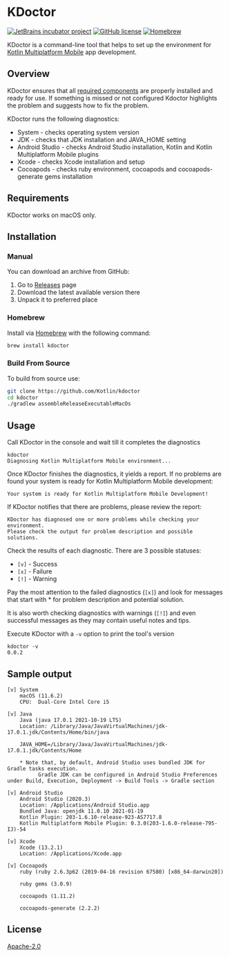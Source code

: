 # KDoctor
[![JetBrains incubator project](https://jb.gg/badges/incubator.svg)](https://confluence.jetbrains.com/display/ALL/JetBrains+on+GitHub)
[![GitHub license](https://img.shields.io/badge/license-Apache%20License%202.0-blue.svg?style=flat)](https://www.apache.org/licenses/LICENSE-2.0)
[![Homebrew](https://badgen.net/homebrew/v/kdoctor)](https://formulae.brew.sh/formula/kdoctor)

KDoctor is a command-line tool that helps to set up the environment for [Kotlin Multiplatform Mobile](https://kotlinlang.org/lp/mobile/) app development.

## Overview
KDoctor ensures that all [required components](https://kotlinlang.org/docs/kmm-setup.html) are properly installed and ready for use.
If something is missed or not configured Kdoctor highlights the problem and suggests how to fix the problem. 

KDoctor runs the following diagnostics:
* System - checks operating system version
* JDK - checks that JDK installation and JAVA_HOME setting
* Android Studio - checks Android Studio installation, Kotlin and Kotlin Multiplatform Mobile plugins 
* Xcode - checks Xcode installation and setup
* Cocoapods - checks ruby environment, cocoapods and cocoapods-generate gems installation

## Requirements

KDoctor works on macOS only.

## Installation

### Manual

You can download an archive from GitHub:
1. Go to [Releases](https://github.com/Kotlin/kdoctor/releases) page
2. Download the latest available version there
3. Unpack it to preferred place

### Homebrew

Install via [Homebrew](https://brew.sh/) with the following command:
```bash
brew install kdoctor
```

### Build From Source

To build from source use:
```bash
git clone https://github.com/Kotlin/kdoctor
cd kdoctor
./gradlew assembleReleaseExecutableMacOs
```

## Usage

Call KDoctor in the console and wait till it completes the diagnostics 

```
kdoctor
Diagnosing Kotlin Multiplatform Mobile environment...
```

Once KDoctor finishes the diagnostics, it yields a report.  If no problems are found your system is ready for Kotlin Multiplatform Mobile development:

```
Your system is ready for Kotlin Multiplatform Mobile Development!
```

If KDoctor notifies that there are problems, please review the report:

```
KDoctor has diagnosed one or more problems while checking your environment.
Please check the output for problem description and possible solutions.
```

Check the results of each diagnostic. There are 3 possible statuses:
* `[v]` - Success
* `[x]` - Failure
* `[!]` - Warning

Pay the most attention to the failed diagnostics (`[x]`) and look for messages that start with * for problem description and potential solution. 

It is also worth checking diagnostics with warnings (`[!]`) and even successful messages as they may contain useful notes and tips.

Execute KDoctor with a `-v` option to print the tool's version

```
kdoctor -v
0.0.2
```

## Sample output

```
[v] System                                           
    macOS (11.6.2)
    CPU:  Dual-Core Intel Core i5
    
[v] Java
    Java (java 17.0.1 2021-10-19 LTS)
    Location: /Library/Java/JavaVirtualMachines/jdk-17.0.1.jdk/Contents/Home/bin/java
    
    JAVA_HOME=/Library/Java/JavaVirtualMachines/jdk-17.0.1.jdk/Contents/Home
    
    * Note that, by default, Android Studio uses bundled JDK for Gradle tasks execution.
          Gradle JDK can be configured in Android Studio Preferences under Build, Execution, Deployment -> Build Tools -> Gradle section
    
[v] Android Studio
    Android Studio (2020.3)
    Location: /Applications/Android Studio.app
    Bundled Java: openjdk 11.0.10 2021-01-19
    Kotlin Plugin: 203-1.6.10-release-923-AS7717.8
    Kotlin Multiplatform Mobile Plugin: 0.3.0(203-1.6.0-release-795-IJ)-54
    
[v] Xcode
    Xcode (13.2.1)
    Location: /Applications/Xcode.app
    
[v] Cocoapods
    ruby (ruby 2.6.3p62 (2019-04-16 revision 67580) [x86_64-darwin20])
    
    ruby gems (3.0.9)
    
    cocoapods (1.11.2)
    
    cocoapods-generate (2.2.2)
```

## License
[Apache-2.0](https://github.com/Kotlin/kdoctor/blob/master/LICENSE)
